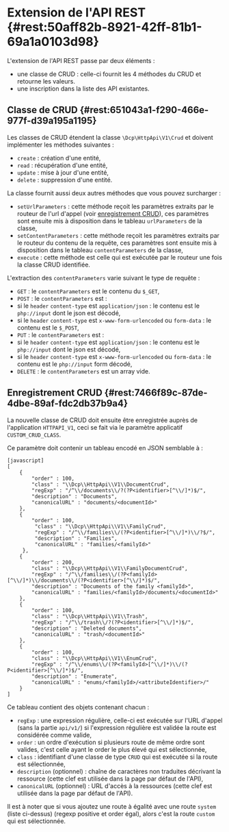 # Extension de l'API REST {#rest:50aff82b-8921-42ff-81b1-69a1a0103d98}

L'extension de l'API REST passe par deux éléments : 

* une classe de CRUD : celle-ci fournit les 4 méthodes du CRUD et retourne les valeurs.
* une inscription dans la liste des API existantes.

## Classe de CRUD {#rest:651043a1-f290-466e-977f-d39a195a1195}

Les classes de CRUD étendent la classe `\Dcp\HttpApi\V1\Crud` et doivent implémenter les méthodes suivantes :

* `create` : création d'une entité,
* `read` : récupération d'une entité,
* `update` : mise à jour d'une entité,
* `delete` : suppression d'une entité.

La classe fournit aussi deux autres méthodes que vous pouvez surcharger :

* `setUrlParameters` : cette méthode reçoit les paramètres extraits par le routeur de l'url d'appel (voir [enregistrement CRUD][save_CRUD]),
ces paramètres sont ensuite mis à disposition dans le tableau `urlParameters` de la classe,
* `setContentParameters` : cette méthode reçoit les paramètres extraits par le routeur du contenu de la requête,
ces paramètres sont ensuite mis à disposition dans le tableau `contentParameters` de la classe,
* `execute` : cette méthode est celle qui est exécutée par le routeur une fois la classe CRUD identifiée.

<span class="flag inline nota-bene"></span> L'extraction des `contentParameters` varie suivant le type de requête :

* `GET` : le `contentParameters` est le contenu du `$_GET`,
* `POST` : le `contentParameters` est :
 * si le `header` `content-type` est `application/json` : le contenu est le `php://input` dont le json est décodé,
 * si le `header` `content-type` est `x-www-form-urlencoded` ou `form-data` : le contenu est le `$_POST`,
* `PUT` :  le `contentParameters` est :
 * si le `header` `content-type` est `application/json` : le contenu est le `php://input` dont le json est décodé,
 * si le `header` `content-type` est `x-www-form-urlencoded` ou `form-data` : le contenu est le `php://input` form décodé,
* `DELETE` :  le `contentParameters` est un array vide.

## Enregistrement CRUD {#rest:7466f89c-87de-4dbe-89af-fdc2db37b9a4}

La nouvelle classe de CRUD doit ensuite être enregistrée auprès de l'application `HTTPAPI_V1`, ceci se fait via le
paramètre applicatif `CUSTOM_CRUD_CLASS`.

Ce paramètre doit contenir un tableau encodé en JSON semblable à :

    [javascript]
    [
        {
            "order" : 100,
            "class" : "\\Dcp\\HttpApi\\V1\\DocumentCrud",
            "regExp" : "/^\\/documents\\/?(?P<identifier>[^\\/]*)$/",
            "description" : "Documents",
            "canonicalURL" : "documents/<documentId>"
        },
        {
            "order" : 100,
             "class" : "\\Dcp\\HttpApi\\V1\\FamilyCrud",
             "regExp" : "/^\\/families\\/(?P<identifier>[^\\/]*)\\/?$/",
             "description" : "Families",
             "canonicalURL" : "families/<familyId>"
         },
        {
            "order" : 200,
            "class" : "\\Dcp\\HttpApi\\V1\\FamilyDocumentCrud",
            "regExp" : "/^\\/families\\/(?P<familyId>[^\\/]*)\\/documents\\/(?P<identifier>[^\\/]*)$/",
            "description" : "Documents of the family <familyId>",
            "canonicalURL" : "families/<familyId>/documents/<documentId>"
        },
        {
            "order" : 100,
            "class" : "\\Dcp\\HttpApi\\V1\\Trash",
            "regExp" : "/^\\/trash\\/?(?P<identifier>[^\\/]*)$/",
            "description" : "Deleted documents",
            "canonicalURL" : "trash/<documentId>"
        },
        {
            "order" : 100,
            "class" : "\\Dcp\\HttpApi\\V1\\EnumCrud",
            "regExp" : "/^\\/enums\\/(?P<familyId>[^\\/]*)\\/(?P<identifier>[^\\/]*)$/",
            "description" : "Enumerate",
            "canonicalURL" : "enums/<familyId>/<attributeIdentifier>/"
        }
    ]

Ce tableau contient des objets contenant chacun :

* `regExp` : une expression régulière, celle-ci est exécutée sur l'URL d'appel (sans la partie `api/v1/`) si l'expression
régulière est validée la route est considérée comme valide,
* `order` : un ordre d'exécution si plusieurs route de même ordre sont valides, c'est celle ayant le order le plus élevé
qui est sélectionnée,
* `class` : identifiant d'une classe de type `CRUD` qui est exécutée si la route est sélectionnée,
* `description` (optionnel) : chaîne de caractères non traduites décrivant la ressource (cette clef est utilisée dans la page par défaut de l'API),
* `canonicalURL` (optionnel) : URL d'accès à la ressources (cette clef est utilisée dans la page par défaut de l'API).

Il est à noter que si vous ajoutez une route à égalité avec une route `system` (liste ci-dessus) (regexp positive et order égal),
alors c'est la route `custom` qui est sélectionnée.

[save_CRUD]: #rest:651043a1-f290-466e-977f-d39a195a1195
